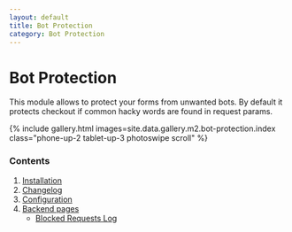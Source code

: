```yaml
---
layout: default
title: Bot Protection
category: Bot Protection
---
```


# Bot Protection

This module allows to protect your forms from unwanted bots. By default it protects
checkout if common hacky words are found in request params.

{% include gallery.html images=site.data.gallery.m2.bot-protection.index class="phone-up-2 tablet-up-3 photoswipe scroll" %}

### Contents

 1. [Installation](/m2/extensions/bot-protection/installation/)
 2. [Changelog](/m2/extensions/bot-protection/changelog/)
 3. [Configuration](/m2/extensions/bot-protection/configuration/)
 4. [Backend pages](/m2/extensions/bot-protection/backend/)
    - [Blocked Requests Log](/m2/extensions/bot-protection/backend/blocked-requests-log/)
